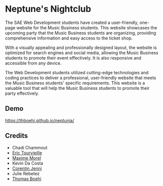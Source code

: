 # Neptune's Nightclub

The SAE Web Development students have created a user-friendly, one-page website for the Music Business students. This website showcases the upcoming party that the Music Business students are organizing, providing comprehensive information and easy access to the ticket shop.

With a visually appealing and professionally designed layout, the website is optimized for search engines and social media, allowing the Music Business students to promote their event effectively. It is also responsive and accessible from any device.

The Web Development students utilized cutting-edge technologies and coding practices to deliver a professional, user-friendly website that meets the Music Business students' specific requirements. This website is a valuable tool that will help the Music Business students to promote their party effectively.

## Demo

https://thboehi.github.io/neptunia/

## Credits
- Chadi Chammout
- [Eric Tourvieille](https://github.com/ElioTourvieille)
- [Maxime Morel](https://maxime-morel.xyz)
- Kevin Da Costa
- [Corentin Jenni ](https://github.com/CroclingJ09)
- Julie Rebetez
- [Thomas Boehi](https://thbo.ch/)
